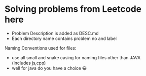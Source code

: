 # Solving problems from Leetcode here

- Problem Description is added as DESC.md
- Each directory name contains problem no and label

Naming Conventions used for files:

- use all small and snake casing for naming files other than JAVA (includes js,cpp)
- well for java do you have a choice 😀
